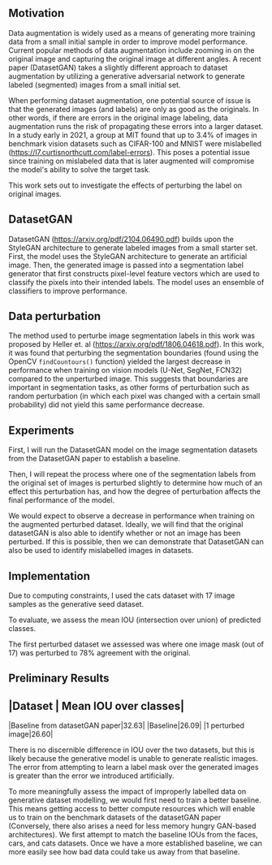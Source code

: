 ## Motivation
Data augmentation is widely used as a means of generating more training data from a small initial sample in order to improve model performance. Current popular methods of data augmentation include zooming in on the original image and capturing the original image at different angles. A recent paper (DatasetGAN) takes a slightly different approach to dataset augmentation by utilizing a generative adversarial network to generate labeled (segmented) images from a small initial set.

When performing dataset augmentation, one potential source of issue is that the generated images (and labels) are only as good as the originals. In other words, if there are errors in the original image labeling, data augmentation runs the risk of propagating these errors into a larger dataset. In a study early in 2021, a group at MIT found that up to 3.4% of images in benchmark vision datasets such as CIFAR-100 and MNIST were mislabelled (https://l7.curtisnorthcutt.com/label-errors). This poses a potential issue since training on mislabeled data that is later augmented will compromise the model's ability to solve the target task.

This work sets out to investigate the effects of perturbing the label on original images.

## DatasetGAN
DatasetGAN (https://arxiv.org/pdf/2104.06490.pdf) builds upon the StyleGAN architecture to generate labeled images from a small starter set. First, the model uses the StyleGAN architecture to generate an artificial image. Then, the generated image is passed into a segmentation label generator that first constructs pixel-level feature vectors which are used to classify the pixels into their intended labels. The model uses an ensemble of classifiers to improve performance.

## Data perturbation
The method used to perturbe image segmentation labels in this work was proposed by Heller et. al (https://arxiv.org/pdf/1806.04618.pdf). In this work, it was found that perturbing the segmentation boundaries (found using the OpenCV `findCountours()` function) yielded the largest decrease in performance when training on vision models (U-Net, SegNet, FCN32) compared to the unperturbed image. This suggests that boundaries are important in segmentation tasks, as other forms of perturbation such as random perturbation (in which each pixel was changed with a certain small probability) did not yield this same performance decrease.

## Experiments
First, I will run the DatasetGAN model on the image segmentation datasets from the DatasetGAN paper to establish a baseline.

Then, I will repeat the process where one of the segmentation labels from the original set of images is perturbed slightly to determine how much of an effect this perturbation has, and how the degree of perturbation affects the final performance of the model.

We would expect to observe a decrease in performance when training on the augmented perturbed dataset. Ideally, we will find that the original datasetGAN is also able to identify whether or not an image has been perturbed. If this is possible, then we can demonstrate that DatasetGAN can also be used to identify mislabelled images in datasets.

## Implementation
Due to computing constraints, I used the cats dataset with 17 image samples as the generative seed dataset.

To evaluate, we assess the mean IOU (intersection over union) of predicted classes.

The first perturbed dataset we assessed was where one image mask (out of 17) was perturbed to 78% agreement with the original.

## Preliminary Results
|Dataset | Mean IOU over classes|
---------------------------------
|Baseline from datasetGAN paper|32.63|
|Baseline|26.09|
|1 perturbed image|26.60|

There is no discernible difference in IOU over the two datasets, but this is likely because the generative model is unable to generate realistic images. The error from attempting to learn a label mask over the generated images is greater than the error we introduced artificially.

To more meaningfully assess the impact of improperly labelled data on generative dataset modelling, we would first need to train a better baseline. This means getting access to better compute resources which will enable us to train on the benchmark datasets of the datasetGAN paper (Conversely, there also arises a need for less memory hungry GAN-based architectures). We first attempt to match the baseline IOUs from the faces, cars, and cats datasets. Once we have a more established baseline, we can more easily see how bad data could take us away from that baseline. 